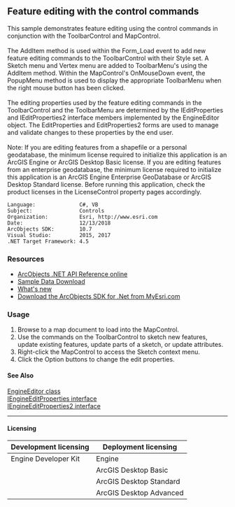 ## Feature editing with the control commands

  <div xmlns="http://www.w3.org/1999/xhtml" xmlns:my="http://schemas.microsoft.com/office/infopath/2003/myXSD/2006-02-10T23:25:53">This sample demonstrates feature editing using the control commands in conjunction with the ToolbarControl and MapControl.</div>
  <div xmlns="http://www.w3.org/1999/xhtml" xmlns:my="http://schemas.microsoft.com/office/infopath/2003/myXSD/2006-02-10T23:25:53"> </div>
  <div xmlns="http://www.w3.org/1999/xhtml" xmlns:my="http://schemas.microsoft.com/office/infopath/2003/myXSD/2006-02-10T23:25:53">The AddItem method is used within the Form_Load event to add new feature editing commands to the ToolbarControl with their Style set. A Sketch menu and Vertex menu are added to ToolbarMenu's using the AddItem method. Within the MapControl's OnMouseDown event, the PopupMenu method is used to display the appropriate ToolbarMenu when the right mouse button has been clicked.</div>
  <div xmlns="http://www.w3.org/1999/xhtml" xmlns:my="http://schemas.microsoft.com/office/infopath/2003/myXSD/2006-02-10T23:25:53"> </div>
  <div xmlns="http://www.w3.org/1999/xhtml" xmlns:my="http://schemas.microsoft.com/office/infopath/2003/myXSD/2006-02-10T23:25:53">The editing properties used by the feature editing commands in the ToolbarControl and the ToolbarMenu are determined by the IEditProperties and IEditProperties2 interface members implemented by the EngineEditor object. The EditProperties and EditProperties2 forms are used to manage and validate changes to these properties by the end user.</div>
  <div xmlns="http://www.w3.org/1999/xhtml" xmlns:my="http://schemas.microsoft.com/office/infopath/2003/myXSD/2006-02-10T23:25:53"> </div>
  <div xmlns="http://www.w3.org/1999/xhtml" xmlns:my="http://schemas.microsoft.com/office/infopath/2003/myXSD/2006-02-10T23:25:53">Note: If you are editing features from a shapefile or a personal geodatabase, the minimum license required to initialize this application is an ArcGIS Engine or ArcGIS Desktop Basic license. If you are editing features from an enterprise geodatabase, the minimum license required to initialize this application is an ArcGIS Engine Enterprise GeoDatabase or ArcGIS Desktop Standard license. Before running this application, check the product licenses in the LicenseControl property pages accordingly. </div>  


<!-- TODO: Fill this section below with metadata about this sample-->
```
Language:              C#, VB
Subject:               Controls
Organization:          Esri, http://www.esri.com
Date:                  12/13/2018
ArcObjects SDK:        10.7
Visual Studio:         2015, 2017
.NET Target Framework: 4.5
```

### Resources

* [ArcObjects .NET API Reference online](http://desktop.arcgis.com/en/arcobjects/latest/net/webframe.htm)  
* [Sample Data Download](../../releases)  
* [What's new](http://desktop.arcgis.com/en/arcobjects/latest/net/webframe.htm#91cabc68-2271-400a-8ff9-c7fb25108546.htm)  
* [Download the ArcObjects SDK for .Net from MyEsri.com](https://my.esri.com/)  

### Usage
1. Browse to a map document to load into the MapControl.   
1. Use the commands on the ToolbarControl to sketch new features, update existing features, update parts of a sketch, or update attributes.   
1. Right-click the MapControl to access the Sketch context menu.   
1. Click the Option buttons to change the edit properties.  







#### See Also  
[EngineEditor class](http://desktop.arcgis.com/search/?q=EngineEditor%20class&p=0&language=en&product=arcobjects-sdk-dotnet&version=&n=15&collection=help)  
[IEngineEditProperties interface](http://desktop.arcgis.com/search/?q=IEngineEditProperties%20interface&p=0&language=en&product=arcobjects-sdk-dotnet&version=&n=15&collection=help)  
[IEngineEditProperties2 interface](http://desktop.arcgis.com/search/?q=IEngineEditProperties2%20interface&p=0&language=en&product=arcobjects-sdk-dotnet&version=&n=15&collection=help)  


---------------------------------

#### Licensing  
| Development licensing | Deployment licensing | 
| ------------- | ------------- | 
| Engine Developer Kit | Engine |  
|  | ArcGIS Desktop Basic |  
|  | ArcGIS Desktop Standard |  
|  | ArcGIS Desktop Advanced |  


